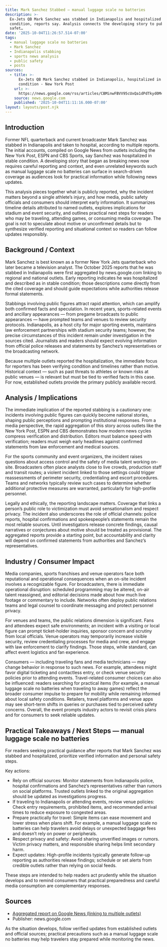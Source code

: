 ```yaml
---
title: Mark Sanchez Stabbed — manual luggage scale no batteries
description: >-
  Ex-Jets QB Mark Sanchez was stabbed in Indianapolis and hospitalized in stable
  condition, reports say. Analysis connects the developing story to public
  safet…
date: '2025-10-04T11:26:57.514-07:00'
tags:
  - manual luggage scale no batteries
  - Mark Sanchez
  - Indianapolis stabbing
  - sports news analysis
  - public safety
  - posts
sources:
  - title: >-
      Ex-Jets QB Mark Sanchez stabbed in Indianapolis, hospitalized in stable
      condition - New York Post
    url: >-
      https://news.google.com/rss/articles/CBMinwFBVV95cUxQa1dPdTkyd0M4eV8zOFBxTjk4dm55ZDlxRU5MZkxZb04wWnFWYWkwOTUtVmFXTzVobGJ5Q3B2eS0zZVZoa3hjRWxYMlptMEhVYkdQSDBqNGEwM09GdlM1SzlKQXd6OVg2aDVXUEZ5S0ZIdEc4YktQX0V2dzU5aG8tMTg5eVZPay1SZW94a3A3WnhqR2hvcC1sN194TE9nQ0E?oc=5
    source: news.google.com
    published: '2025-10-04T11:11:16.000-07:00'
layout: layouts/post.njk
---
```


## Introduction

Former NFL quarterback and current broadcaster Mark Sanchez was stabbed in Indianapolis and taken to hospital, according to multiple reports. The initial accounts, compiled on Google News from outlets including the New York Post, ESPN and CBS Sports, say Sanchez was hospitalized in stable condition. A developing story that began as breaking news now requires careful reporting and context, and even unrelated keywords such as manual luggage scale no batteries can surface in search-driven coverage as audiences look for practical information while following news updates.

This analysis pieces together what is publicly reported, why the incident matters beyond a single athlete’s injury, and how media, public safety officials and consumers should interpret early information. It summarizes timeline details attributed to named outlets, explores implications for stadium and event security, and outlines practical next steps for readers who may be traveling, attending games, or consuming media coverage. The goal is not to speculate about motive or unconfirmed details but to synthesize verified reporting and situational context so readers can follow updates responsibly.

## Background / Context

Mark Sanchez is best known as a former New York Jets quarterback who later became a television analyst. The October 2025 reports that he was stabbed in Indianapolis were first aggregated by news.google.com linking to regional and national outlets. Early reporting indicates he was hospitalized and described as in stable condition; those descriptions come directly from the cited coverage and should guide expectations while authorities release formal statements.

Stabbings involving public figures attract rapid attention, which can amplify both confirmed facts and speculation. In recent years, sports-related events and ancillary appearances — from pregame broadcasts to public appearances — have prompted teams and venues to review security protocols. Indianapolis, as a host city for major sporting events, maintains law enforcement partnerships with stadium security teams; however, the precise circumstances of this incident remain under investigation in the sources cited. Journalists and readers should expect evolving information from official police releases and statements by Sanchez’s representatives or the broadcasting network.

Because multiple outlets reported the hospitalization, the immediate focus for reporters has been verifying condition and timelines rather than motive. Historical context — such as past threats to athletes or known risks at public venues — is relevant but must be tied to verified facts in this case. For now, established outlets provide the primary publicly available record.

## Analysis / Implications

The immediate implication of the reported stabbing is a cautionary one: incidents involving public figures can quickly become national stories, shaping public perceptions and prompting institutional responses. From a media perspective, the rapid aggregation of this story across outlets like the New York Post, ESPN and CBS demonstrates how modern news cycles compress verification and distribution. Editors must balance speed with verification; readers must weigh early headlines against confirmed statements from law enforcement and medical sources.

For the sports community and event organizers, the incident raises questions about access control and the safety of media talent working on-site. Broadcasters often place analysts close to live crowds, production staff and transit routes; a violent incident linked to those settings could trigger reassessments of perimeter security, credentialing and escort procedures. Teams and networks typically review such cases to determine whether additional protective measures are warranted, particularly for high-profile personnel.

Legally and ethically, the reporting landscape matters. Coverage that links a person’s public role to victimization must avoid sensationalism and respect privacy. The incident also underscores the role of official channels: police reports, hospital confirmations and spokespeople’s statements remain the most reliable sources. Until investigators release concrete findings, causal narratives or conjectures about motive should be treated as provisional. The aggregated reports provide a starting point, but accountability and clarity will depend on confirmed statements from authorities and Sanchez’s representatives.

## Industry / Consumer Impact

Media companies, sports franchises and venue operators face both reputational and operational consequences when an on-site incident involves a recognizable figure. For broadcasters, there is immediate operational disruption: scheduled programming may be altered, on-air talent reassigned, and editorial decisions made about how much live footage or commentary to include. Networks often deploy public relations teams and legal counsel to coordinate messaging and protect personnel privacy.

For venues and teams, the public relations dimension is significant. Fans and attendees expect safe environments; an incident with a visiting or local figure can prompt ticket-holder inquiries, sponsor concern and scrutiny from local officials. Venue operators may temporarily increase visible security, review credentialing processes for media and crew, and engage with law enforcement to clarify findings. Those steps, while standard, can affect event logistics and fan experience.

Consumers — including traveling fans and media technicians — may change behavior in response to such news. For example, attendees might favor digital ticketing and contactless entry, or check venue security policies prior to attending events. Travel-related consumer choices can also be influenced: readers searching for practical items (for example, a manual luggage scale no batteries when traveling to away games) reflect the broader consumer impulse to prepare for mobility while remaining informed about local safety conditions. Retailers, travel platforms and venue apps may see short-term shifts in queries or purchases tied to perceived safety concerns. Overall, the event prompts industry actors to revisit crisis plans and for consumers to seek reliable updates.

## Practical Takeaways / Next Steps — manual luggage scale no batteries

For readers seeking practical guidance after reports that Mark Sanchez was stabbed and hospitalized, prioritize verified information and personal safety steps.

Key actions:
- Rely on official sources: Monitor statements from Indianapolis police, hospital confirmations and Sanchez’s representatives rather than rumors on social platforms. Trusted outlets linked to the original aggregation should be updated as investigations progress.
- If traveling to Indianapolis or attending events, review venue policies: Check entry requirements, prohibited items, and recommended arrival times to reduce exposure to congested areas.
- Prepare practically for travel: Simple items can ease movement and lower stress when plans shift. For example, a manual luggage scale no batteries can help travelers avoid delays or unexpected baggage fees and doesn’t rely on power or peripherals.
- Respect privacy and safety: Avoid sharing unverified images or rumors. Victim privacy matters, and responsible sharing helps limit secondary harm.
- Expect updates: High-profile incidents typically generate follow-up reporting as authorities release findings; schedule or set alerts from credible outlets rather than relying on social feeds.

These steps are intended to help readers act prudently while the situation develops and to remind consumers that practical preparedness and careful media consumption are complementary responses.

## Sources

- [Aggregated report on Google News (linking to multiple outlets)](https://news.google.com/rss/articles/CBMinwFBVV95cUxQa1dPdTkyd0M4eV8zOFBxTjk4dm55ZDlxRU5MZkxZb04wWnFWYWkwOTUtVmFXTzVobGJ5Q3B2eS0zZVZoa3hjRWxYMlptMEhVYkdQSDBqNGEwM09GdlM1SzlKQXd6OVg2aDVXUEZ5S0ZIdEc4YktQX0V2dzU5aG8tMTg5eVZPay1SZW94a3A3WnhqR2hvcC1sN194TE9nQ0E?oc=5)
- Publisher: news.google.com

As the situation develops, follow verified updates from established outlets and official sources; practical precautions such as a manual luggage scale no batteries may help travelers stay prepared while monitoring the news.
